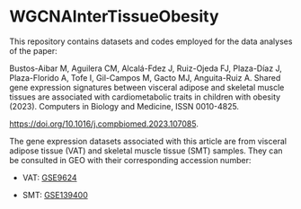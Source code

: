# WGCNAInterTissueObesity

This repository contains datasets and codes employed for the data analyses of the paper:

Bustos-Aibar M, Aguilera CM, Alcalá-Fdez J, Ruiz-Ojeda FJ, Plaza-Díaz J, Plaza-Florido A, Tofe I, Gil-Campos M, Gacto MJ, Anguita-Ruiz A. Shared gene expression signatures between visceral adipose and skeletal muscle tissues are associated with cardiometabolic traits in children with obesity (2023). Computers in Biology and Medicine, ISSN 0010-4825. 

https://doi.org/10.1016/j.compbiomed.2023.107085.

The gene expression datasets associated with this article are from visceral adipose tissue (VAT) and skeletal muscle tissue (SMT) samples. 
They can be consulted in GEO with their corresponding accession number:

- VAT: [GSE9624](https://www.ncbi.nlm.nih.gov/geo/query/acc.cgi?acc=GSE9624)

- SMT: [GSE139400](https://www.ncbi.nlm.nih.gov/geo/query/acc.cgi?acc=GSE139400)
